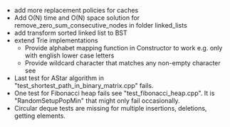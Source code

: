 - add more replacement policies for caches
- Add O(N) time and O(N) space solution for remove_zero_sum_consecutive_nodes in folder linked_lists
- add transform sorted linked list to BST
- extend Trie implementations
    - Provide alphabet mapping function in Constructor to work e.g. only with english lower case letters
    - Provide wildcard character that matches any non-empty character see
- Last test for AStar algorithm in "test_shortest_path_in_binary_matrix.cpp" fails.
- One test for Fibonacci heap fails see "test_fibonacci_heap.cpp". It is "RandomSetupPopMin" that might only fail
  occasionally.
- Circular deque tests are missing for multiple insertions, deletions, getting elements.